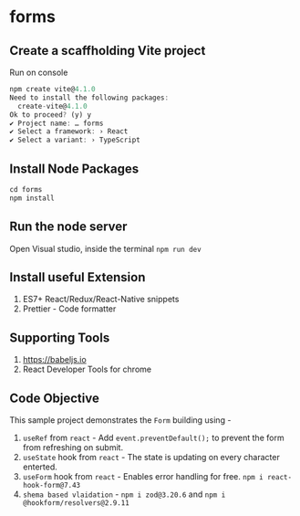 # forms

## Create a scaffholding Vite project

Run on console

```js
npm create vite@4.1.0
Need to install the following packages:
  create-vite@4.1.0
Ok to proceed? (y) y
✔ Project name: … forms
✔ Select a framework: › React
✔ Select a variant: › TypeScript
```

## Install Node Packages

```js
cd forms
npm install
```

## Run the node server

Open Visual studio, inside the terminal
`npm run dev`

## Install useful Extension

1. ES7+ React/Redux/React-Native snippets
2. Prettier - Code formatter

## Supporting Tools

1. https://babeljs.io
2. React Developer Tools for chrome

## Code Objective

This sample project demonstrates the `Form` building using -

1. `useRef` from `react` - Add `event.preventDefault();` to prevent the form from refreshing on submit.
2. `useState` hook from `react` - The state is updating on every character enterted.
3. `useForm` hook from `react` - Enables error handling for free. `npm i react-hook-form@7.43`
4. `shema based vlaidation` - `npm i zod@3.20.6` and `npm i @hookform/resolvers@2.9.11`
